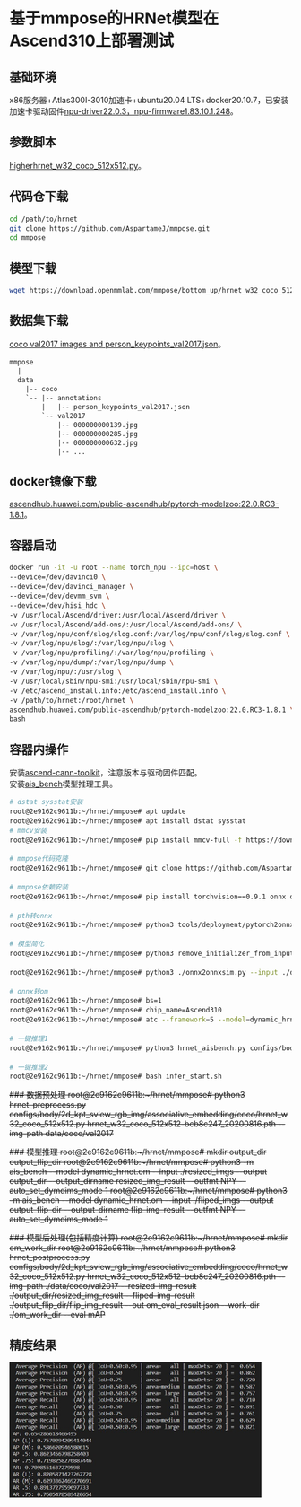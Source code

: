 # 基于mmpose的HRNet模型在Ascend310上部署测试
## 基础环境
x86服务器+Atlas300I-3010加速卡+ubuntu20.04 LTS+docker20.10.7，已安装加速卡驱动固件[npu-driver22.0.3，npu-firmware1.83.10.1.248](https://www.hiascend.com/zh/hardware/firmware-drivers/community)。
## 参数脚本
[higherhrnet_w32_coco_512x512.py](https://github.com/open-mmlab/mmpose/blob/master/configs/body/2d_kpt_sview_rgb_img/associative_embedding/coco/higherhrnet_w32_coco_512x512.py)。
## 代码仓下载
```bash
cd /path/to/hrnet
git clone https://github.com/AspartameJ/mmpose.git
cd mmpose
```
## 模型下载
```bash
wget https://download.openmmlab.com/mmpose/bottom_up/hrnet_w32_coco_512x512-bcb8c247_20200816.pth
```
## 数据集下载
[coco val2017 images and person_keypoints_val2017.json](https://cocodataset.org/#download)。
```
mmpose
  |
  data
    |-- coco
    `-- |-- annotations
        |   |-- person_keypoints_val2017.json
        `-- val2017
            |-- 000000000139.jpg
            |-- 000000000285.jpg
            |-- 000000000632.jpg
            |-- ...
```
## docker镜像下载
[ascendhub.huawei.com/public-ascendhub/pytorch-modelzoo:22.0.RC3-1.8.1](https://ascendhub.huawei.com/public-ascendhub/pytorch-modelzoo:22.0.RC3-1.8.1#/detail/pytorch-modelzoo)。
## 容器启动
```bash
docker run -it -u root --name torch_npu --ipc=host \
--device=/dev/davinci0 \
--device=/dev/davinci_manager \
--device=/dev/devmm_svm \
--device=/dev/hisi_hdc \
-v /usr/local/Ascend/driver:/usr/local/Ascend/driver \
-v /usr/local/Ascend/add-ons/:/usr/local/Ascend/add-ons/ \
-v /var/log/npu/conf/slog/slog.conf:/var/log/npu/conf/slog/slog.conf \
-v /var/log/npu/slog/:/var/log/npu/slog \
-v /var/log/npu/profiling/:/var/log/npu/profiling \
-v /var/log/npu/dump/:/var/log/npu/dump \
-v /var/log/npu/:/usr/slog \
-v /usr/local/sbin/npu-smi:/usr/local/sbin/npu-smi \
-v /etc/ascend_install.info:/etc/ascend_install.info \
-v /path/to/hrnet:/root/hrnet \
ascendhub.huawei.com/public-ascendhub/pytorch-modelzoo:22.0.RC3-1.8.1 \
bash
```
## 容器内操作
安装[ascend-cann-toolkit](https://www.hiascend.com/software/cann/community)，注意版本与驱动固件匹配。<br>
安装[ais_bench](https://gitee.com/ascend/tools/tree/master/ais-bench_workload/tool/ais_bench)模型推理工具。<br>
```bash
# dstat sysstat安装
root@2e9162c9611b:~/hrnet/mmpose# apt update
root@2e9162c9611b:~/hrnet/mmpose# apt install dstat sysstat
# mmcv安装
root@2e9162c9611b:~/hrnet/mmpose# pip install mmcv-full -f https://download.openmmlab.com/mmcv/dist/ascend/torch1.8.0/index.html

# mmpose代码克隆
root@2e9162c9611b:~/hrnet/mmpose# git clone https://github.com/AspartameJ/mmpose.git

# mmpose依赖安装
root@2e9162c9611b:~/hrnet/mmpose# pip install torchvision==0.9.1 onnx onnxruntime onnx-simplifier xtcocotools json_tricks munkres

# pth转onnx
root@2e9162c9611b:~/hrnet/mmpose# python3 tools/deployment/pytorch2onnx.py ./configs/body/2d_kpt_sview_rgb_img/associative_embedding/coco/hrnet_w32_coco_512x512.py ./hrnet_w32_coco_512x512-bcb8c247_20200816.pth --verify --output-file dynamic_hrnet.onnx --opset-version 11 --test-dynamic

# 模型简化
root@2e9162c9611b:~/hrnet/mmpose# python3 remove_initializer_from_input.py --input dynamic_hrnet.onnx --output dynamic_hrnet_remove_initializer_from_input.onnx

root@2e9162c9611b:~/hrnet/mmpose# python3 ./onnx2onnxsim.py --input ./dynamic_hrnet_remove_initializer_from_input.onnx --output ./dynamic_hrnet_sim.onnx

# onnx转om
root@2e9162c9611b:~/hrnet/mmpose# bs=1
root@2e9162c9611b:~/hrnet/mmpose# chip_name=Ascend310
root@2e9162c9611b:~/hrnet/mmpose# atc --framework=5 --model=dynamic_hrnet_sim.onnx --output=dynamic_hrnet --input_format=ND --input_shape="input:${bs},3,-1,-1" --dynamic_dims="512,832;512,768;576,512;512,704;832,512;512,960;512,1024;704,512;512,640;768,512;512,896;512,512;896,512;512,576;512,1152;512,1088;960,512;640,512;512,1920;512,1344;512,1728;512,2048;512,1280;1024,512;512,1792;1152,512;512,1984;512,2112;512,1472;512,1216;512,1536;512,1408;1344,512;1088,512;512,1856;512,1600" --soc_version=${chip_name}

# 一键推理1
root@2e9162c9611b:~/hrnet/mmpose# python3 hrnet_aisbench.py configs/body/2d_kpt_sview_rgb_img/associative_embedding/coco/hrnet_w32_coco_512x512.py hrnet_w32_coco_512x512-bcb8c247_20200816.pth dynamic_hrnet.om --img-path data/coco/val2017

# 一键推理2
root@2e9162c9611b:~/hrnet/mmpose# bash infer_start.sh
```
~~### 数据预处理
root@2e9162c9611b:~/hrnet/mmpose# python3 hrnet_preprocess.py configs/body/2d_kpt_sview_rgb_img/associative_embedding/coco/hrnet_w32_coco_512x512.py hrnet_w32_coco_512x512-bcb8c247_20200816.pth --img-path data/coco/val2017~~

~~### 模型推理
root@2e9162c9611b:~/hrnet/mmpose# mkdir output_dir output_flip_dir
root@2e9162c9611b:~/hrnet/mmpose# python3 -m ais_bench --model dynamic_hrnet.om --input ./resized_imgs --output output_dir --output_dirname resized_img_result --outfmt NPY --auto_set_dymdims_mode 1
root@2e9162c9611b:~/hrnet/mmpose# python3 -m ais_bench --model dynamic_hrnet.om --input ./fliped_imgs --output output_flip_dir --output_dirname flip_img_result --outfmt NPY --auto_set_dymdims_mode 1~~

~~### 模型后处理(包括精度计算)
root@2e9162c9611b:~/hrnet/mmpose# mkdir om_work_dir
root@2e9162c9611b:~/hrnet/mmpose# python3 hrnet_postprocess.py configs/body/2d_kpt_sview_rgb_img/associative_embedding/coco/hrnet_w32_coco_512x512.py hrnet_w32_coco_512x512-bcb8c247_20200816.pth --img-path ./data/coco/val2017 --resized-img-result ./output_dir/resized_img_result --fliped-img-result ./output_flip_dir/flip_img_result --out om_eval_result.json --work-dir ./om_work_dir --eval mAP~~


## 精度结果
<img src='mAP.jpg' width='450'>
